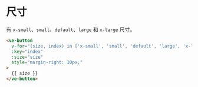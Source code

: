 # 尺寸

有 `x-small`、`small`、`default`、`large` 和 `x-large` 尺寸。

```html
<ve-button
  v-for="(size, index) in ['x-small', 'small', 'default', 'large', 'x-large']"
  :key="index"
  :size="size"
  style="margin-right: 10px;"
>
  {{ size }}
</ve-button>
```